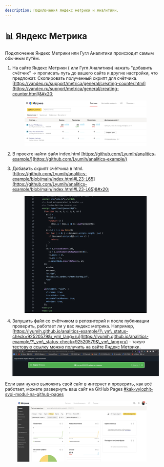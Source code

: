```yaml
---
description: Подключения Яндекс метрики и Аналитики.
---
```


# 📊 Яндекс Метрика

Подключение Яндекс Метрики или Гугл Аналитики происходит самым обычным путём.

1.  &#x20;На сайте Яндекс Метрики ( или Гугл Аналитики) нажать "добавить счётчик"  -> прописать путь до вашего сайта и другие настройки, что предложат. Скопировать полученный скрипт для счётчика. [https://yandex.ru/support/metrica/general/creating-counter.html](https://yandex.ru/support/metrica/general/creating-counter.html)&#x20;

    <figure><img src=".gitbook/assets/image (2).png" alt=""><figcaption></figcaption></figure>
2. &#x20;В проекте найти файл index.html [https://github.com/Lyumih/analitics-example/](https://github.com/Lyumih/analitics-example/)
3.  Добавить скрипт счётчика в html. [https://github.com/Lyumih/analitics-example/blob/main/index.html#L23-L65](https://github.com/Lyumih/analitics-example/blob/main/index.html#L23-L65)&#x20;

    <figure><img src=".gitbook/assets/image (8) (1).png" alt=""><figcaption></figcaption></figure>
4. Запушить файл со счётчиком в репозиторий и после публикации проверить, работает ли у вас яндекс метрика. Например, [https://lyumih.github.io/analitics-example/?\_ym\_status-check=92520579&\_ym\_lang=ru](https://lyumih.github.io/analitics-example/?\_ym\_status-check=92520579&\_ym\_lang=ru) - такую тестовую ссылку можно получить на сайте Яндекс Метрики. ![](<.gitbook/assets/image (3) (2).png>)

Если вам нужно выложить свой сайт в интернет и проверить, как всё работает, можете развернуть ваш сайт на  GitHub Pages [#kak-vylozhit-svoi-modul-na-github-pages](faq/kak-rabotat-v-usdmol-s-git.md#kak-vylozhit-svoi-modul-na-github-pages "mention")



<figure><img src=".gitbook/assets/image (9).png" alt=""><figcaption></figcaption></figure>





